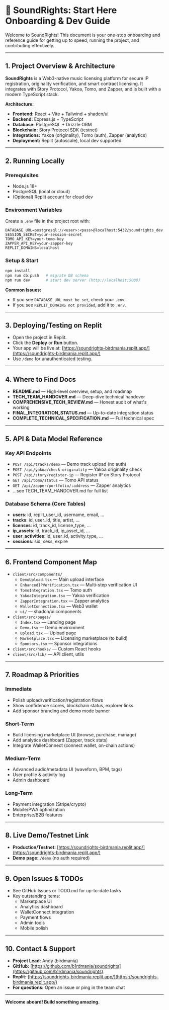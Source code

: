 # 🚀 SoundRights: Start Here Onboarding & Dev Guide

Welcome to SoundRights! This document is your one-stop onboarding and reference guide for getting up to speed, running the project, and contributing effectively.

---

## 1. Project Overview & Architecture

**SoundRights** is a Web3-native music licensing platform for secure IP registration, originality verification, and smart contract licensing. It integrates with Story Protocol, Yakoa, Tomo, and Zapper, and is built with a modern TypeScript stack.

**Architecture:**
- **Frontend:** React + Vite + Tailwind + shadcn/ui
- **Backend:** Express.js + TypeScript
- **Database:** PostgreSQL + Drizzle ORM
- **Blockchain:** Story Protocol SDK (testnet)
- **Integrations:** Yakoa (originality), Tomo (auth), Zapper (analytics)
- **Deployment:** Replit (autoscale), local dev supported

---

## 2. Running Locally

### Prerequisites
- Node.js 18+
- PostgreSQL (local or cloud)
- (Optional) Replit account for cloud dev

### Environment Variables
Create a `.env` file in the project root with:
```
DATABASE_URL=postgresql://<user>:<pass>@localhost:5432/soundrights_dev
SESSION_SECRET=your-session-secret
TOMO_API_KEY=your-tomo-key
ZAPPER_API_KEY=your-zapper-key
REPLIT_DOMAINS=localhost
```

### Setup & Start
```bash
npm install
npm run db:push   # migrate DB schema
npm run dev       # start dev server (http://localhost:5000)
```

**Common Issues:**
- If you see `DATABASE_URL must be set`, check your `.env`.
- If you see `REPLIT_DOMAINS not provided`, add it to `.env`.

---

## 3. Deploying/Testing on Replit
- Open the project in Replit.
- Click the **Deploy** or **Run** button.
- Your app will be live at: [https://soundrights-birdmania.replit.app/](https://soundrights-birdmania.replit.app/)
- Use `/demo` for unauthenticated testing.

---

## 4. Where to Find Docs
- **README.md** — High-level overview, setup, and roadmap
- **TECH_TEAM_HANDOVER.md** — Deep-dive technical handover
- **COMPREHENSIVE_TECH_REVIEW.md** — Honest audit of what's working
- **FINAL_INTEGRATION_STATUS.md** — Up-to-date integration status
- **COMPLETE_TECHNICAL_SPECIFICATION.md** — Full technical spec

---

## 5. API & Data Model Reference

### Key API Endpoints
- `POST /api/tracks/demo` — Demo track upload (no auth)
- `POST /api/yakoa/check-originality` — Yakoa originality check
- `POST /api/story/register-ip` — Register IP on Story Protocol
- `GET /api/tomo/status` — Tomo API status
- `GET /api/zapper/portfolio/:address` — Zapper analytics
- ...see TECH_TEAM_HANDOVER.md for full list

### Database Schema (Core Tables)
- **users**: id, replit_user_id, username, email, ...
- **tracks**: id, user_id, title, artist, ...
- **licenses**: id, track_id, license_type, ...
- **ip_assets**: id, track_id, ip_asset_id, ...
- **user_activities**: id, user_id, activity_type, ...
- **sessions**: sid, sess, expire

---

## 6. Frontend Component Map

- `client/src/components/`
  - `DemoUpload.tsx` — Main upload interface
  - `EnhancedIPVerification.tsx` — Multi-step verification UI
  - `TomoIntegration.tsx` — Tomo auth
  - `YakoaIntegration.tsx` — Yakoa verification
  - `ZapperIntegration.tsx` — Zapper analytics
  - `WalletConnection.tsx` — Web3 wallet
  - `ui/` — shadcn/ui components
- `client/src/pages/`
  - `Index.tsx` — Landing page
  - `Demo.tsx` — Demo environment
  - `Upload.tsx` — Upload page
  - `Marketplace.tsx` — Licensing marketplace (to build)
  - `Sponsors.tsx` — Sponsor integrations
- `client/src/hooks/` — Custom React hooks
- `client/src/lib/` — API client, utils

---

## 7. Roadmap & Priorities

### Immediate
- Polish upload/verification/registration flows
- Show confidence scores, blockchain status, explorer links
- Add sponsor branding and demo mode banner

### Short-Term
- Build licensing marketplace UI (browse, purchase, manage)
- Add analytics dashboard (Zapper, track stats)
- Integrate WalletConnect (connect wallet, on-chain actions)

### Medium-Term
- Advanced audio/metadata UI (waveform, BPM, tags)
- User profile & activity log
- Admin dashboard

### Long-Term
- Payment integration (Stripe/crypto)
- Mobile/PWA optimization
- Enterprise/B2B features

---

## 8. Live Demo/Testnet Link
- **Production/Testnet:** [https://soundrights-birdmania.replit.app/](https://soundrights-birdmania.replit.app/)
- **Demo page:** `/demo` (no auth required)

---

## 9. Open Issues & TODOs
- See GitHub Issues or TODO.md for up-to-date tasks
- Key outstanding items:
  - Marketplace UI
  - Analytics dashboard
  - WalletConnect integration
  - Payment flows
  - Admin tools
  - Mobile polish

---

## 10. Contact & Support
- **Project Lead:** Andy (birdmania)
- **GitHub:** [https://github.com/b1rdmania/soundrights](https://github.com/b1rdmania/soundrights)
- **Replit:** [https://soundrights-birdmania.replit.app/](https://soundrights-birdmania.replit.app/)
- **For questions:** Open an issue or ping in the team chat

---

**Welcome aboard! Build something amazing.** 